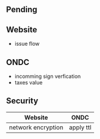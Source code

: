 ## Pending

## Website

- issue flow

## ONDC

- incomming sign verfication
- taxes value

## Security

| Website            | ONDC      |
| ------------------ | --------- |
| network encryption | apply ttl |

